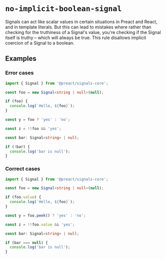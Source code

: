 # `no-implicit-boolean-signal`

Signals can act like scalar values in certain situations in Preact and React, and in template literals. But this can lead to mistakes where rather than checking for the truthiness of a Signal's value, you're checking if the Signal itself is truthy – which will always be true. This rule disallows implicit coercion of a Signal to a boolean.

## Examples

### Error cases

```ts
import { Signal } from '@preact/signals-core';

const foo = new Signal<string | null>(null);

if (foo) {
  console.log(`Hello, ${foo}`);
}

const y = foo ? 'yes' : 'no';

const z = !!foo && 'yes';

const bar: Signal<string> | null;

if (!bar) {
  console.log('bar is null');
}
```

### Correct cases

```ts
import { Signal } from '@preact/signals-core';

const foo = new Signal<string | null>(null);

if (foo.value) {
  console.log(`Hello, ${foo}`);
}

const y = foo.peek() ? 'yes' : 'no';

const z = !!foo.value && 'yes';

const bar: Signal<string> | null;

if (bar === null) {
  console.log('bar is null');
}
```
